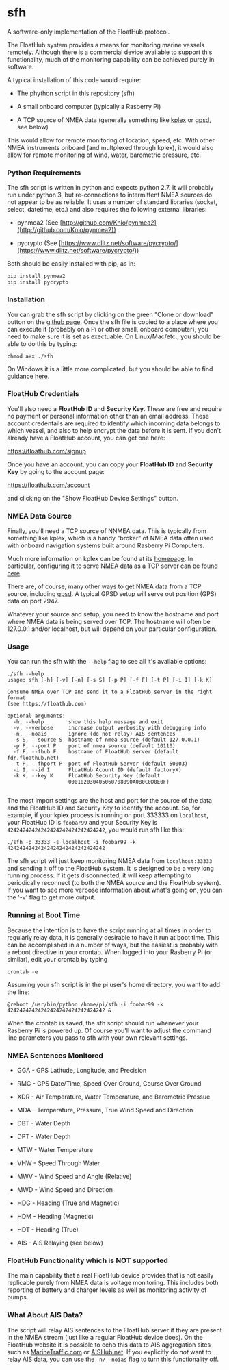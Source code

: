 # sfh
A software-only implementation of the FloatHub protocol.

The FloatHub system provides a means for monitoring marine vessels remotely.
Although there is a commercial device available to support this
functionality, much of the monitoring capability can be achieved purely
in software. 

A typical installation of this code would require:

  * The phython script in this repository (sfh)

  * A small onboard computer (typically a Rasberry Pi)

  * A TCP source of NMEA data (generally something like [kplex](http://www.stripydog.com/kplex/) or [gpsd](http://catb.org/gpsd/), see below)

This would allow for remote monitoring of location, speed, etc. With other
NMEA instruments onboard (and multplexed through kplex), it would also allow
for remote monitoring of wind, water, barometric pressure, etc.

### Python Requirements 

The sfh script is written in python and expects python 2.7.  It will
probably run under python 3, but re-connections to intermittent NMEA sources
do not appear to be as reliable.  It uses a number of standard libraries
(socket, select, datetime, etc.) and also requires the following external
libraries:

  * pynmea2 (See [http://github.com/Knio/pynmea2](http://github.com/Knio/pynmea2))

  * pycrypto (See [https://www.dlitz.net/software/pycrypto/](https://www.dlitz.net/software/pycrypto/))

Both should be easily installed with pip, as in:

```
pip install pynmea2
pip install pycrypto
```

### Installation

You can grab the sfh script by clicking on the green "Clone or download"
button on the [github page](https://github.com/floathub/sfh).  Once the sfh
file is copied to a place where you can execute it (probably on a Pi or
other small, onboard computer), you need to make sure it is set as
exectuable.  On Linux/Mac/etc., you should be able to do this by typing:

```
chmod a+x ./sfh
```

On Windows it is a little more complicated, but you should be able to find
guidance [here](https://docs.python.org/3/faq/windows.html). 


### FloatHub Credentials

You'll also need a **FloatHub ID** and **Security Key**. These are free and
require no payment or personal information other than an email address.
These account credentails are required to identify which incoming data
belongs to which vessel, and also to help encrypt the data before it is
sent. If you don't already have a FloatHub account, you can get one here:

  https://floathub.com/signup

Once you have an account, you can copy your **FloatHub ID** 
and **Security Key** by going to the account page:

  https://floathub.com/account

and clicking on the "Show FloatHub Device Settings" button. 

### NMEA Data Source

Finally, you'll need a TCP source of NNMEA data. This is typically from
something like kplex, which is a handy "broker" of NMEA data often used
with onboard navigation systems built around Rasberry Pi Computers. 

Much more information on kplex can be found at its [homepage](http://www.stripydog.com/kplex/).
In particular, configuring it to serve NMEA data as a TCP server can be
found [here](http://www.stripydog.com/kplex/configuration.html#tcp).

There are, of course, many other ways to get NMEA data from a TCP source,
including [gpsd](http://catb.org/gpsd/). A typical GPSD setup will serve out
position (GPS) data on port 2947.

Whatever your source and setup, you need to know the hostname and port where
NMEA data is being served over TCP.  The hostname will often be 127.0.0.1
and/or localhost, but will depend on your particular configuration.

### Usage

You can run the sfh with the `--help` flag to see all it's available
options:

```
./sfh --help
usage: sfh [-h] [-v] [-n] [-s S] [-p P] [-f F] [-t P] [-i I] [-k K]

Consume NMEA over TCP and send it to a FloatHub server in the right format
(see https://floathub.com)

optional arguments:
  -h, --help        show this help message and exit
  -v, --verbose     increase output verbosity with debugging info
  -n, --noais       ignore (do not relay) AIS sentences
  -s S, --source S  hostname of nmea source (default 127.0.0.1)
  -p P, --port P    port of nmea source (default 10110)
  -f F, --fhub F    hostname of FloatHub server (default fdr.floathub.net)
  -t P, --fhport P  port of FloatHub Server (default 50003)
  -i I, --id I      FloatHub Acount ID (default factoryX)
  -k K, --key K     FloatHub Security Key (default
                    000102030405060708090A0B0C0D0E0F)


```

The most import settings are the host and port for the source of the data and
the FloatHub ID and Security Key to identify the account. So, for example, if your
kplex process is running on port 333333 on `localhost`, your FloatHub ID is
`foobar99` and your Security Key is `42424242424242424242424242424242`, you
would run sfh like this:

```
./sfh -p 33333 -s localhost -i foobar99 -k 42424242424242424242424242424242
```

The sfh script will just keep monitoring NMEA data from `localhost:33333`
and sending it off to the FloatHub system.  It is designed to be a very long
running process. If it gets disconnected, it will keep attempting to
periodically reconnect (to both the NMEA source and the FloatHub system). 
If you want to see more verbose information about what's going on, you can
the '-v' flag to get more output.

### Running at Boot Time

Because the intention is to have the script running at all times in order to
regularly relay data, it is generally desirable to have it run at boot time. This can
be accomplished in a  number of ways, but the easiest is probably with a
reboot directive in your crontab. When logged into your Rasberry Pi (or
similar), edit your crontab by typing

```
crontab -e
```

Assuming your sfh script is in the pi user's home directory, you want to add
the line:

```
@reboot /usr/bin/python /home/pi/sfh -i foobar99 -k 42424242424242424242424242424242 &
```

When the crontab is saved, the sfh script should run whenever your Rasberry
Pi is powered up. Of course you'll want to adjust the command line
parameters you pass to sfh with your own relevant settings.
 

### NMEA Sentences Monitored

  * GGA - GPS Latitude, Longitude, and Precision

  * RMC - GPS Date/Time, Speed Over Ground, Course Over Ground

  * XDR - Air Temperature, Water Temperature, and Barometric Pressue

  * MDA - Temperature, Pressure, True Wind Speed and Direction

  * DBT - Water Depth

  * DPT - Water Depth

  * MTW - Water Temperature

  * VHW - Speed Through Water

  * MWV - Wind Speed and Angle (Relative)

  * MWD - Wind Speed and Direction

  * HDG - Heading (True and Magnetic)

  * HDM - Heading (Magnetic)

  * HDT - Heading (True)

  * AIS - AIS Relaying (see below)

### FloatHub Functionality which is NOT supported

The main capability that a real FloatHub device provides that is not easily
replicable purely from NMEA data is voltage monitoring. This includes both
reporting of battery and charger levels as well as monitoring activity of
pumps. 

### What About AIS Data?

The script will relay AIS sentences to the FloatHub server if they are
present in the NMEA stream (just like a regular FloatHub device does). On
the FloatHub website it is possible to echo this data to AIS aggregation
sites such as 
[MarineTraffic.com](https://www.marinetraffic.com/)
or 
[AISHub.net](http://www.aishub.net).
If you explicitly do *not* want to relay AIS data, you can use the
`-n/--noias` flag to turn this functionality off. 
